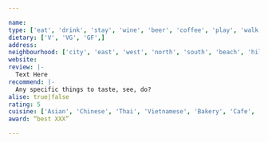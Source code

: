 ```yaml
---

name:
type: ['eat', 'drink', 'stay', 'wine', 'beer', 'coffee', 'play', 'walk', 'explore']
dietary: ['V', 'VG', 'GF',]
address:
neighbourhood: ['city', 'east', 'west', 'north', 'south', 'beach', 'hills', 'mclaren', 'barossa']
website:
review: |-
  Text Here
recommend: |-
  Any specific things to taste, see, do?
alise: true|false
rating: 5
cuisine: ['Asian', 'Chinese', 'Thai', 'Vietnamese', 'Bakery', 'Cafe', 'Korean', 'Indonesian', 'Malaysian', 'Fusion', 'Cheese', 'Italian', 'American', 'Burger', 'Middle East', 'Breakfast', 'Brunch', 'Takeaway', 'Chicken', 'Japanese', 'Winery', 'Brewery']
award: “best XXX”

---
```

